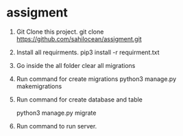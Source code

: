# assigment

1) Git Clone this project.
    git clone https://github.com/sahilocean/assigment.git
    
2) Install all requirments.
    pip3 install -r requirment.txt
    
3) Go inside the all folder clear all migrations

4) Run command for create migrations
    python3 manage.py makemigrations
5) Run command for create database and table

    python3 manage.py migrate
6) Run command to run server.
